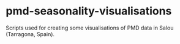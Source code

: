 # pmd-seasonality-visualisations
Scripts used for creating some visualisations of PMD data in Salou (Tarragona, Spain).
